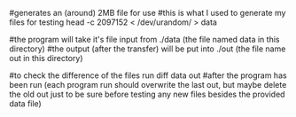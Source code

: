 #generates an (around) 2MB file for use
#this is what I used to generate my files for testing
head -c 2097152 < /dev/urandom/ > data 

#the program will take it's file input from ./data (the file named data in this directory)
#the output (after the transfer) will be put into ./out (the file name out in this directory)

#to check the difference of the files run
diff data out
#after the program has been run (each program run should overwrite the last out, but maybe delete the old out just to be sure before testing any new files besides the provided data file)
